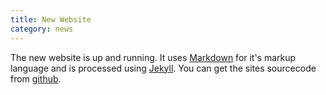 ```yaml
---
title: New Website
category: news
---
```

The new website is up and running. 
It uses [Markdown](http://en.wikipedia.org/wiki/Markdown) for it's markup language and is processed using [Jekyll](http://jekyllrb.com/).
You can get the sites sourcecode from [github](http://github.com/jensp/arch-i586-www).
